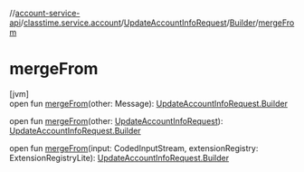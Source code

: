 //[account-service-api](../../../../index.md)/[classtime.service.account](../../index.md)/[UpdateAccountInfoRequest](../index.md)/[Builder](index.md)/[mergeFrom](merge-from.md)

# mergeFrom

[jvm]\
open fun [mergeFrom](merge-from.md)(other: Message): [UpdateAccountInfoRequest.Builder](index.md)

open fun [mergeFrom](merge-from.md)(other: [UpdateAccountInfoRequest](../index.md)): [UpdateAccountInfoRequest.Builder](index.md)

open fun [mergeFrom](merge-from.md)(input: CodedInputStream, extensionRegistry: ExtensionRegistryLite): [UpdateAccountInfoRequest.Builder](index.md)
